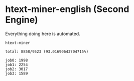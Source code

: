 # htext-miner-english (Second Engine)

Everything doing here is automated.

```
htext-miner

total: 8858/9523 (93.01690643704715%)

job0: 1998
job1: 2254
job2: 3017
job3: 1589
```